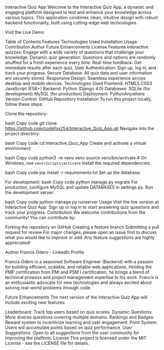 Interactive Quiz App
Welcome to the Interactive Quiz App, a dynamic and engaging platform designed to test and enhance your knowledge across various topics. This application combines clean, intuitive design with robust backend functionality, built using cutting-edge web technologies.

Visit the Live Demo

Table of Contents
Features
Technologies Used
Installation
Usage
Contribution
Author
Future Enhancements
License
Features
Interactive quizzes: Engage with a wide variety of questions that challenge your knowledge.
Dynamic quiz generation: Questions and options are randomly shuffled for a fresh experience every time.
Real-time feedback: Get immediate results after each quiz.
User Authentication: Sign up, log in, and track your progress.
Secure Database: All quiz data and user information are securely stored.
Responsive Design: Seamless experience across desktop and mobile devices.
Technologies Used
Frontend:
HTML5
CSS3
JavaScript (ES6+)
Backend:
Python (Django 4.0)
Databases:
SQLite (for development)
MySQL (for production)
Deployment:
PythonAnywhere
Version Control:
GitHub Repository
Installation
To run this project locally, follow these steps:

Clone the repository:

bash
Copy code
git clone https://github.com/codefox254/Interactive_Quiz_App.git
Navigate into the project directory:

bash
Copy code
cd Interactive_Quiz_App
Create and activate a virtual environment:

bash
Copy code
python3 -m venv venv
source venv/bin/activate  # On Windows, use `venv\Scripts\activate`
Install the required dependencies:

bash
Copy code
pip install -r requirements.txt
Set up the database:

For development:
bash
Copy code
python manage.py migrate
For production, configure MySQL and update DATABASES in settings.py.
Run the development server:

bash
Copy code
python manage.py runserver
Usage
Visit the live version at Interactive Quiz App.
Sign up or log in to start answering quiz questions and track your progress.
Contribution
We welcome contributions from the community! You can contribute by:

Forking the repository on GitHub
Creating a feature branch
Submitting a pull request for review
For major changes, please open an issue first to discuss what you would like to improve or add. Any feature suggestions are highly appreciated!

Author
Francis Odero - LinkedIn Profile

Francis Odero is a seasoned Software Engineer (Backend) with a passion for building efficient, scalable, and reliable web applications. Holding the PMP certification from PMI and PSM I certification, he brings a blend of technical prowess and project management expertise to his work. Francis is an enthusiastic advocate for new technologies and always excited about solving real-world problems through code.

Future Enhancements
The next version of the Interactive Quiz App will include exciting new features:

Leaderboard: Track top users based on quiz scores.
Dynamic Questions: More diverse questions covering multiple domains.
Rankings and Badges: Reward system to incentivize learning and user engagement.
Point System: Users will accumulate points based on quiz performance.
User Suggestions: Open to all suggestions from the user community for improving the platform.
License
This project is licensed under the MIT License - see the LICENSE file for details.
